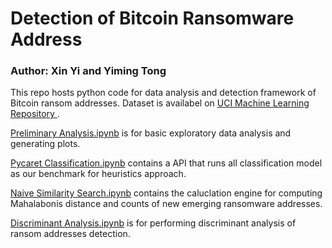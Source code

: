 # Detection of Bitcoin Ransomware Address

### Author: Xin Yi and Yiming Tong

This repo hosts python code for data analysis and detection framework of Bitcoin ransom addresses. Dataset is availabel on [UCI Machine Learning Repository
](https://archive.ics.uci.edu/ml/datasets/BitcoinHeistRansomwareAddressDataset). 


[Preliminary Analysis.ipynb](https://github.com/yixin0711/bitcoin-heist-detection/blob/main/Preliminary%20Analysis.ipynb) is for basic exploratory data analysis and generating plots.

[Pycaret Classification.ipynb](https://github.com/yixin0711/bitcoin-heist-detection/blob/main/Pycaret%20Classification.ipynb) contains a API that runs all classification model as our benchmark for heuristics approach.

[Naive Similarity Search.ipynb](https://github.com/yixin0711/bitcoin-heist-detection/blob/main/Naive%20Similarity%20Search.ipynb) contains the caluclation engine for computing Mahalabonis distance and counts of new emerging ransomware addresses.

[Discriminant Analysis.ipynb](https://github.com/yixin0711/bitcoin-heist-detection/blob/main/Discriminant%20Analysis.ipynb) is for performing discriminant analysis of ransom addresses detection.

